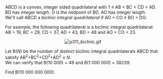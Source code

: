 <p>ABCD is a convex, integer sided quadrilateral with 1 ≤ AB &lt; BC &lt; CD &lt; AD.<br />
BD has integer length. O is the midpoint of BD. AO has integer length.<br />
We'll call ABCD a <i>biclinic integral quadrilateral</i> if AO = CO ≤ BO = DO.<br /></p>

<p>For example, the following quadrilateral is a biclinic integral quadrilateral:<br />
AB = 19, BC = 29, CD = 37, AD = 43, BD = 48 and AO = CO = 23.
</p>

<div align="center"><img src="project/images/p311_biclinic.gif" class="dark_img" alt="p311_biclinic.gif" /></div>

<p>Let B(<var>N</var>) be the number of distinct biclinic integral quadrilaterals ABCD that satisfy AB<sup>2</sup>+BC<sup>2</sup>+CD<sup>2</sup>+AD<sup>2</sup> ≤ <var>N</var>.<br />
We can verify that B(10 000) = 49 and B(1 000 000) = 38239.
</p>

<p>Find B(10 000 000 000).
</p>


